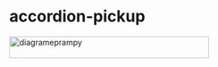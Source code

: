 # accordion-pickup

<img width="357" height="39" alt="diagrameprampy" src="https://github.com/user-attachments/assets/9c0a064c-fde8-4b90-abc5-c0b3813a82e8" />
